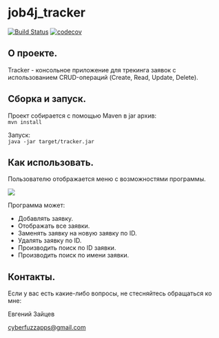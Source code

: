 # job4j_tracker

[![Build Status](https://app.travis-ci.com/CyberfuzZ-Apps/job4j_tracker.svg?branch=master)](https://app.travis-ci.com/CyberfuzZ-Apps/job4j_tracker)
[![codecov](https://codecov.io/gh/CyberfuzZ-Apps/job4j_tracker/branch/master/graph/badge.svg?token=CCBKDU02LK)](https://codecov.io/gh/CyberfuzZ-Apps/job4j_tracker)

## О проекте.
Tracker - консольное приложение для трекинга заявок 
с использованием CRUD-операций (Create, Read, Update, Delete).

## Сборка и запуск.
Проект собирается с помощью Maven в jar архив:\
`mvn install`

Запуск:\
`java -jar target/tracker.jar`

## Как использовать.
Пользователю отображается меню с возможностями программы.

![](https://raw.githubusercontent.com/CyberfuzZ-Apps/job4j_tracker/master/Tracker%20Menu.png)

Программа может:

- Добавлять заявку.
- Отображать все заявки.
- Заменять заявку на новую заявку по ID.
- Удалять заявку по ID.
- Производить поиск по ID заявки.
- Производить поиск по имени заявки.

## Контакты.
Если у вас есть какие-либо вопросы, не стесняйтесь обращаться ко мне:

Евгений Зайцев

[cyberfuzzapps@gmail.com](mailto:cyberfuzzapps@gmail.com)